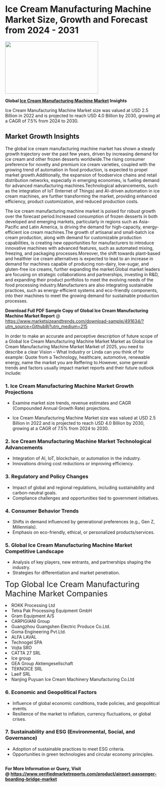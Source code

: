 <H1>Ice Cream Manufacturing Machine Market Size, Growth and Forecast from 2024 - 2031</H1><img class="aligncenter size-medium wp-image-584254" src="https://thirdeyenews.in/wp-content/uploads/2024/09/Global-Market-Research-300x168.jpeg" alt="" width="300" height="168" /><p><strong>Global&nbsp;<a href="https://www.marketsizeandtrends.com/download-sample/491634/?utm_source=Github8j?utm_medium=215">Ice Cream Manufacturing Machine Market</a> Insights</strong></p><p>Ice Cream Manufacturing Machine Market size was valued at USD 2.5 Billion in 2022 and is projected to reach USD 4.0 Billion by 2030, growing at a CAGR of 7.5% from 2024 to 2030.</p><p><h2>Market Growth Insights</h2> <p>The global ice cream manufacturing machine market has shown a steady growth trajectory over the past few years, driven by increasing demand for ice cream and other frozen desserts worldwide.The rising consumer preference for novelty and premium ice cream varieties, coupled with the growing trend of automation in food production, is expected to propel market growth.Additionally, the expansion of foodservice chains and retail distribution networks, especially in emerging economies, is fueling demand for advanced manufacturing machines.Technological advancements, such as the integration of IoT (Internet of Things) and AI-driven automation in ice cream machines, are further transforming the market, providing enhanced efficiency, product customization, and reduced production costs.</p> <p>The ice cream manufacturing machine market is poised for robust growth over the forecast period.Increased consumption of frozen desserts in both developed and emerging markets, particularly in regions such as Asia-Pacific and Latin America, is driving the demand for high-capacity, energy-efficient ice cream machines.The growth of artisanal and small-batch ice cream production, along with demand for customizable production capabilities, is creating new opportunities for manufacturers to introduce innovative machines with advanced features, such as automated mixing, freezing, and packaging processes.Moreover, the shift towards plant-based and healthier ice cream alternatives is expected to lead to an increase in demand for machines capable of producing non-dairy, low-sugar, and gluten-free ice creams, further expanding the market.Global market leaders are focusing on strategic collaborations and partnerships, investing in R&D, and expanding their product portfolios to meet the evolving needs of the food processing industry.Manufacturers are also integrating sustainable practices, such as energy-efficient systems and eco-friendly components, into their machines to meet the growing demand for sustainable production processes.<p><span class=""><strong>Download Full PDF Sample Copy of Global Ice Cream Manufacturing Machine Market Report</strong> @ <a href="https://www.marketsizeandtrends.com/download-sample/491634/?utm_source=Github8j?utm_medium=215" target="_blank">https://www.marketsizeandtrends.com/download-sample/491634/?utm_source=Github8j?utm_medium=215</a></span></p><p>In order to make an accurate and perceptive description of future scope of a Global&nbsp;Ice Cream Manufacturing Machine Market Market as Global&nbsp;Ice Cream Manufacturing Machine Market Market of 2025, you need to describe a clear Vision &ndash; What Industry or Linda can you think of for example: Quote from a Technology, healthcare, automotive, renewable energy, name the market you are Reffering to.However, some general trends and factors usually impact market reports and their future outlook include:</p><h3>1.&nbsp;<strong>Ice Cream Manufacturing Machine Market Growth Projections</strong></h3><ul><li>Examine market size trends, revenue estimates and CAGR (Compounded Annual Growth Rate) projections.</li><li><p>Ice Cream Manufacturing Machine Market size was valued at USD 2.5 Billion in 2022 and is projected to reach USD 4.0 Billion by 2030, growing at a CAGR of 7.5% from 2024 to 2030.</p></li></ul><h3>2.&nbsp;<strong>Ice Cream Manufacturing Machine Market Technological Advancements</strong></h3><ul><li>Integration of AI, IoT, blockchain, or automation in the industry.</li><li>Innovations driving cost reductions or improving efficiency.</li></ul><h3>3.&nbsp;<strong>Regulatory and Policy Changes</strong></h3><ul><li>Impact of global and regional regulations, including sustainability and carbon-neutral goals.</li><li>Compliance challenges and opportunities tied to government initiatives.</li></ul><h3>4.&nbsp;<strong>Consumer Behavior Trends</strong></h3><ul><li>Shifts in demand influenced by generational preferences (e.g., Gen Z, Millennials).</li><li>Emphasis on eco-friendly, ethical, or personalized products/services.</li></ul><h3>5.&nbsp;<strong>Global Ice Cream Manufacturing Machine Market Competitive Landscape</strong></h3><ul><li>Analysis of key players, new entrants, and partnerships shaping the industry.</li><li>Strategies for differentiation and market penetration.</li></ul><p data-pm-slice="1 1 []"><span style="color: inherit; font-family: inherit; font-size: 25px;">Top Global Ice Cream Manufacturing Machine Market Companies</span></p><div class="" data-test-id=""><p><li>ROKK Processing Ltd</li><li> Tetra Pak Processing Equipment GmbH</li><li> Gram Equipment A/S</li><li> CARPIGIANI Group</li><li> Guangzhou Guangshen Electric Produce Co.Ltd.</li><li> Goma Engineering Pvt.Ltd.</li><li> ALFA LAVAL</li><li> Technogel SPA</li><li> Vojta SRO</li><li> CATTA 27 SRL</li><li> Ice group</li><li> GEA Group Aktiengesellschaft</li><li> TEKNOICE SRL</li><li> Laeif SRL</li><li> Nanjing Puyuan Ice Cream Machinery Manufacturing Co.Ltd</li></p></div><h3>6.&nbsp;<strong>Economic and Geopolitical Factors</strong></h3><ul><li>Influence of global economic conditions, trade policies, and geopolitical events.</li><li>Resilience of the market to inflation, currency fluctuations, or global crises.</li></ul><h3>7.&nbsp;<strong>Sustainability and ESG (Environmental, Social, and Governance)</strong></h3><ul><li>Adoption of sustainable practices to meet ESG criteria.</li><li>Opportunities in green technologies and circular economy principles.</li></ul><h2><strong style="font-size: 14px;">For More Information or Query, Visit @&nbsp;</strong><a style="background-color: #ffffff; font-size: 14px;" href="https://www.marketsizeandtrends.com/report/ice-cream-manufacturing-machine-market/" target="_blank">https://www.verifiedmarketreports.com/product/airport-passenger-boarding-bridge-market</a></h2>